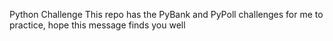 Python Challenge
This repo has the PyBank and PyPoll challenges for me to practice, hope this message finds you well 
